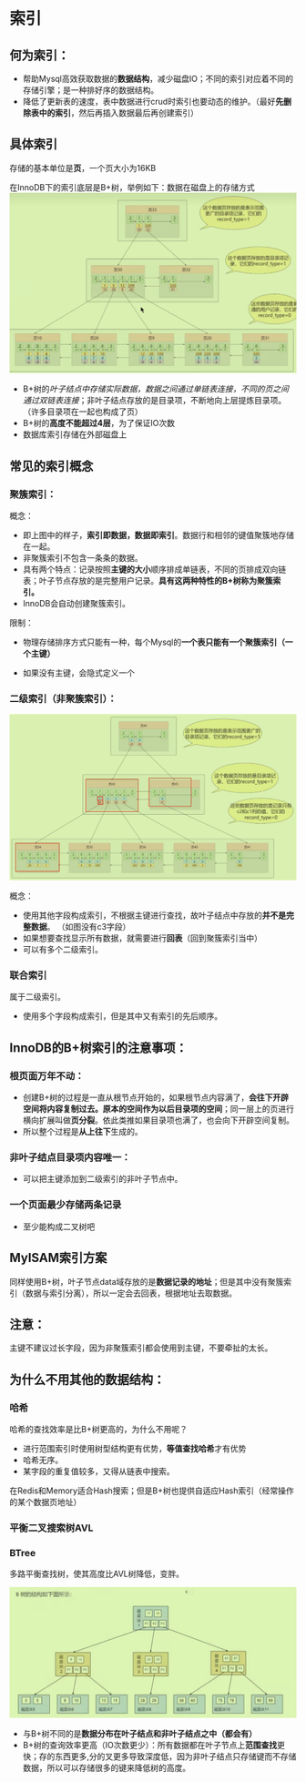 # 索引

## 何为索引：

- 帮助Mysql高效获取数据的**数据结构**，减少磁盘IO；不同的索引对应着不同的存储引擎；是一种排好序的数据结构。
- 降低了更新表的速度，表中数据进行crud时索引也要动态的维护。（最好**先删除表中的索引**，然后再插入数据最后再创建索引）

## 具体索引

存储的基本单位是**页**，一个页大小为16KB

在InnoDB下的索引底层是B+树，举例如下：数据在磁盘上的存储方式<img src="./../../Pic/image-20240102153743748.png" alt="image-20240102153743748" style="zoom:50%;" />

- B+树的*叶子结点中存储实际数据，数据之间通过单链表连接，不同的页之间通过双链表连接*；非叶子结点存放的是目录项，不断地向上层提炼目录项。（许多目录项在一起也构成了页）
- B+树的**高度不能超过4层**，为了保证IO次数
- 数据库索引存储在外部磁盘上

## 常见的索引概念

### 聚簇索引：

概念：

- 即上图中的样子，**索引即数据，数据即索引**。数据行和相邻的键值聚簇地存储在一起。
- 非聚簇索引不包含一条条的数据。
- 具有两个特点：记录按照**主键的大小**顺序排成单链表，不同的页排成双向链表；叶子节点存放的是完整用户记录。**具有这两种特性的B+树称为聚簇索引。**
- InnoDB会自动创建聚簇索引。

限制：

- 物理存储排序方式只能有一种，每个Mysql的**一个表只能有一个聚簇索引（一个主键）**

- 如果没有主键，会隐式定义一个

### 二级索引（非聚簇索引）：

<img src="./../../Pic/image-20240102161624477.png" alt="image-20240102161624477" style="zoom:50%;" />

概念：

- 使用其他字段构成索引，不根据主键进行查找，故叶子结点中存放的**并不是完整数据**。 （如图没有c3字段）
- 如果想要查找显示所有数据，就需要进行**回表**（回到聚簇索引当中）
- 可以有多个二级索引。

### 联合索引

属于二级索引。

- 使用多个字段构成索引，但是其中又有索引的先后顺序。

## InnoDB的B+树索引的注意事项：

### 根页面万年不动：

- 创建B+树的过程是一直从根节点开始的，如果根节点内容满了，**会往下开辟空间将内容复制过去。原本的空间作为以后目录项的空间**；同一层上的页进行横向扩展叫做**页分裂**。依此类推如果目录项也满了，也会向下开辟空间复制。
- 所以整个过程是**从上往下**生成的。

### 非叶子结点目录项内容唯一：

- 可以把主键添加到二级索引的非叶子节点中。

### 一个页面最少存储两条记录

- 至少能构成二叉树吧

## MyISAM索引方案

同样使用B+树，叶子节点data域存放的是**数据记录的地址**；但是其中没有聚簇索引（数据与索引分离），所以一定会去回表，根据地址去取数据。

## 注意：

主键不建议过长字段，因为非聚簇索引都会使用到主键，不要牵扯的太长。

## 为什么不用其他的数据结构：

### 哈希

哈希的查找效率是比B+树更高的，为什么不用呢？

- 进行范围索引时使用树型结构更有优势，**等值查找哈希**才有优势
- 哈希无序。
- 某字段的重复值较多，又得从链表中搜索。

在Redis和Memory适合Hash搜索；但是B+树也提供自适应Hash索引（经常操作的某个数据页地址）

### 平衡二叉搜索树AVL

### BTree

多路平衡查找树，使其高度比AVL树降低，变胖。

<img src="./../../Pic/image-20240103150313368.png" alt="image-20240103150313368" style="zoom:50%;" />

- 与B+树不同的是**数据分布在叶子结点和非叶子结点之中（都会有）**
- B+树的查询效率更高（IO次数更少）：所有数据都在叶子节点上**范围查找**更快；存的东西更多,分的叉更多导致深度低，因为非叶子结点只存储键而不存储数据，所以可以存储很多的键来降低树的高度。
